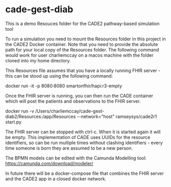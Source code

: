 # cade-gest-diab
This is a demo Resouces folder for the CADE2 pathway-based simulation tool

To run a simulation you need to mount the Resources folder in this project in the CADE2 Docker container.  Note that you need to provide the absolute path for your local copy of the Resources folder.  The following command would work for user charliemccay on a macos machine with the folder cloned into my home directory.

This Resources file assumes that you have a locally running FHIR server - this can be stood up using the following command:

docker run -it -p 8080:8080 smartonfhir/hapi:r3-empty

Once the FHIR server is running, you can then run the CADE container which will post the patients and observations to the FHIR server.

docker run -v /Users/charliemccay/cade-gest-diab2/Resources:/app/Resources --network="host" ramseysys/cade2r1 start.py

The FHIR server can be stopped with ctrl-c.  When it is started again it will be empty.  This implementation of CADE uses UUIDs for the resource identifiers, so can be run multiple times without clashing identifiers - every time someone is born they are assumed to be a new person.

The BPMN models can be edited with the Camunda Modelling tool: https://camunda.com/download/modeler/

In future there will be a docker-compose file that combines the FHIR server and the CADE2 app in a closed docker network.
